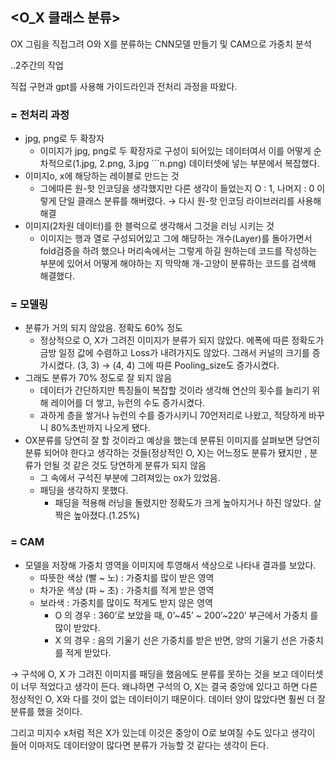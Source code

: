## <O_X 클래스 분류>

OX 그림을 직접그려 O와 X를 분류하는 CNN모델 만들기 및 CAM으로 가중치 분석

..2주간의 작업

직접 구현과 gpt를 사용해 가이드라인과 전처리 과정을 따왔다.

### = 전처리 과정

- jpg, png로 두 확장자
    - 이미지가 jpg, png로 두 확장자로 구성이 되어있는 데이터여서 이를 어떻게 순차적으로(1.jpg, 2.png, 3.jpg ```n.png) 데이터셋에 넣는 부분에서 복잡했다.
- 이미지o, x에 해당하는 레이블로 만드는 것
    - 그에따른 원-핫 인코딩을 생각했지만 다른 생각이 들었는지 O : 1, 나머지 : 0 이렇게 단일 클래스 분류를 해버렸다. → 다시 원-핫 인코딩 라이브러리를 사용해 해결
- 이미지(2차원 데이터)를 한 블럭으로 생각해서 그것을 러닝 시키는 것
    - 이미지는 행과 열로 구성되어있고 그에 해당하는 개수(Layer)를 돌아가면서 fold검증을 하려 했으나 머리속에서는 그렇게 하길 원하는데 코드를 작성하는 부분에 있어서 어떻게 해야하는 지 막막해 개-고양이 분류하는 코드를 검색해 해결했다.

### = 모델링

- 분류가 거의 되지 않았음. 정확도 60% 정도
    - 정상적으로 O, X가 그려진 이미지가 분류가 되지 않았다. 에폭에 따른 정확도가 금방 일정 값에 수렴하고 Loss가 내려가지도 않았다. 그래서 커널의 크기를 증가시켰다. (3, 3) → (4, 4) 그에 따른 Pooling_size도 증가시켰다.
- 그래도 분류가 70% 정도로 잘 되지 않음
    - 데이터가 간단하지만 특징들이 복잡할 것이라 생각해 연산의 횟수를 늘리기 위해 레이어를 더 쌓고, 뉴런의 수도 증가시켰다.
    - 과하게 층을 쌓거나 뉴런의 수를 증가시키니 70언저리로 나왔고, 적당하게 바꾸니 80%초반까지 나오게 됐다.
- OX분류를 당연히 잘 할 것이라고 예상을 했는데 분류된 이미지를 살펴보면 당연히 분류 되어야 한다고 생각하는 것들(정상적인 O, X)는 어느정도 분류가 됐지만 , 분류가 안될 것 같은 것도 당연하게 분류가 되지 않음
    - 그 속에서 구석진 부분에 그려져있는 ox가 있었음.
    - 패딩을 생각하지 못했다.
        - 패딩을 적용해 러닝을 돌렸지만 정확도가 크게 높아지거나 하진 않았다. 살짝은 높아졌다.(1.25%)


### = CAM

- 모델을 저장해 가중치 영역을 이미지에 투영해서 색상으로 나타내 결과를 보았다.
    - 따뜻한 색상 (빨 ~ 노) : 가중치를 많이 받은 영역
    - 차가운 색상 (파 ~ 초) : 가중치를 적게 받은 영역
    - 보라색 : 가중치를 많이도 적게도 받지 않은 영역
        - O 의 경우 : 360’로 보았을 때, 0’~45’ ~ 200’~220’ 부근에서 가중치 를 많이 받았다.
        - X 의 경우 : 음의 기울기 선은 가중치를 받은 반면, 양의 기울기 선은 가중치를 적게 받았다.

→ 구석에 O, X 가 그려진 이미지를 패딩을 했음에도 분류를 못하는 것을 보고 데이터셋이 너무 적었다고 생각이 든다. 왜냐하면 구석의 O, X는 결국 중앙에 있다고 하면 다른 정상적인 O, X와 다를 것이 없는 데이터이기 때문이다. 데이터 양이 많았다면 훨씬 더 잘 분류를 했을 것이다.

그리고 미지수 x처럼 적은 X가 있는데 이것은 중앙이 O로 보여질 수도 있다고 생각이 들어 이마저도 데이터양이 많다면 분류가 가능할 것 같다는 생각이 든다.
